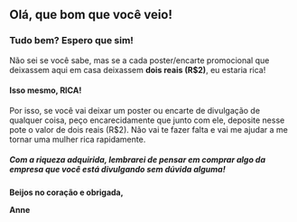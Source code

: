 ## Olá, que bom que você veio!

### Tudo bem? Espero que sim!

Não sei se você sabe, mas se a cada poster/encarte promocional que deixassem aqui em casa deixassem <strong>dois reais (R$2)</strong>, eu estaria rica!

#### Isso mesmo, RICA!

Por isso, se você vai deixar um poster ou encarte de divulgação de qualquer coisa, peço encarecidamente que junto com ele, deposite nesse pote o valor de dois reais (R$2). 
Não vai te fazer falta e vai me ajudar a me tornar uma mulher rica rapidamente. 

##### Com a riqueza adquirida, lembrarei de pensar em comprar algo da empresa que você está divulgando sem dúvida alguma!

<strong>Beijos no coração e obrigada,

Anne</strong>
